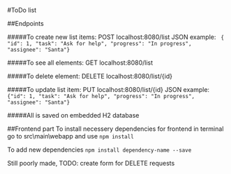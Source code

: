 #ToDo list


##Endpoints

#####To create new list items:
POST localhost:8080/list
JSON example:
`
{        "id": 1,
         "task": "Ask for help",
         "progress": "In progress",
         "assignee": "Santa"}`

#####To see all elements:
GET localhost:8080/list

#####To delete element:
DELETE localhost:8080/list/{id}

#####To update list item:
PUT localhost:8080/list/{id}
JSON example:
`{"id": 1,
         "task": "Ask for help",
         "progress": "In progress",
         "assignee": "Santa"}`


#####All is saved on embedded H2 database

##Frontend part
To install necessery dependencies for frontend in terminal go to src\main\webapp and use 
`npm install`

 To add new dependencies `npm install dependency-name --save`
 
 Still poorly made, 
 TODO: create form for DELETE requests
